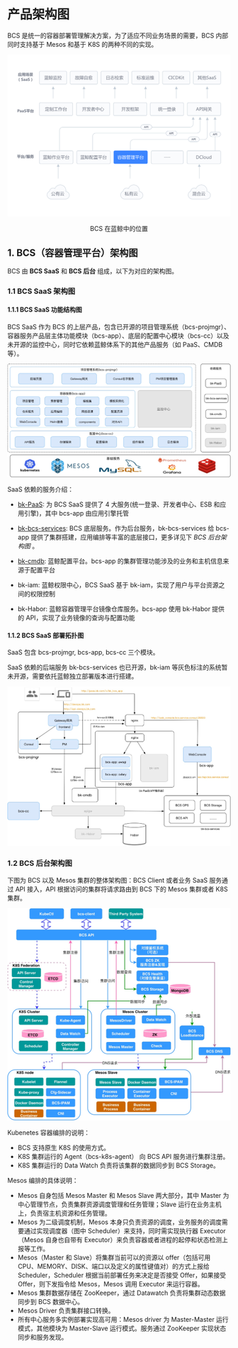 # 产品架构图

BCS 是统一的容器部署管理解决方案，为了适应不同业务场景的需要，BCS 内部同时支持基于 Mesos 和基于 K8S 的两种不同的实现。


![BCS 在蓝鲸中的位置](media/BCS%20%E5%9C%A8%E8%93%9D%E9%B2%B8%E4%B8%AD%E7%9A%84%E4%BD%8D%E7%BD%AE.png)
<center>BCS 在蓝鲸中的位置</center>

## 1. BCS（容器管理平台）架构图

BCS 由 **BCS SaaS** 和 **BCS 后台** 组成，以下为对应的架构图。

### 1.1 BCS SaaS 架构图

#### 1.1.1 BCS SaaS 功能结构图
BCS SaaS 作为 BCS 的上层产品，包含已开源的项目管理系统（bcs-projmgr）、容器服务产品层主体功能模块（bcs-app）、底层的配置中心模块（bcs-cc）以及未开源的监控中心，同时它依赖蓝鲸体系下的其他产品服务（如 PaaS、CMDB 等）。

![](media/15674159010680.jpg)

SaaS 依赖的服务介绍：
- [bk-PaaS](https://github.com/Tencent/bk-PaaS): 为 BCS SaaS 提供了 4 大服务(统一登录、开发者中心、ESB 和应用引擎)，其中 bcs-app 由应用引擎托管

- [bk-bcs-services](https://github.com/Tencent/bk-bcs): BCS 底层服务。作为后台服务，bk-bcs-services 给 bcs-app 提供了集群搭建，应用编排等丰富的底层接口，更多详见下 *BCS 后台架构图* 。

- [bk-cmdb](https://github.com/Tencent/bk-cmdb): 蓝鲸配置平台。bcs-app 的集群管理功能涉及的业务和主机信息来源于配置平台

- bk-iam: 蓝鲸权限中心，BCS SaaS 基于 bk-iam，实现了用户与平台资源之间的权限控制

- bk-Habor: 蓝鲸容器管理平台镜像仓库服务。bcs-app 使用 bk-Habor 提供的 API，实现了业务镜像的查询与配置功能

#### 1.1.2 BCS SaaS 部署拓扑图
SaaS 包含 bcs-projmgr, bcs-app, bcs-cc 三个模块。

SaaS 依赖的后端服务 bk-bcs-services 也已开源，bk-iam 等灰色标注的系统暂未开源，需要依托蓝鲸独立部署版本进行搭建。

![](media/15677593863168.jpg)



### 1.2 BCS 后台架构图

下图为 BCS 以及 Mesos 集群的整体架构图：BCS Client 或者业务 SaaS 服务通过 API 接入，API 根据访问的集群将请求路由到 BCS 下的 Mesos 集群或者 K8S 集群。

![](media/15674155869369.jpg)


Kubenetes 容器编排的说明：
* BCS 支持原生 K8S 的使用方式。
* K8S 集群运行的 Agent（bcs-k8s-agent） 向 BCS API 服务进行集群注册。
* K8S 集群运行的 Data Watch 负责将该集群的数据同步到 BCS Storage。


Mesos 编排的具体说明：
* Mesos 自身包括 Mesos Master 和 Mesos Slave 两大部分，其中 Master 为中心管理节点，负责集群资源调度管理和任务管理；Slave 运行在业务主机上，负责宿主机资源和任务管理。
* Mesos 为二级调度机制，Mesos 本身只负责资源的调度，业务服务的调度需要通过实现调度器（图中 Scheduler）来支持，同时需实现执行器 Executor（Mesos 自身也自带有 Executor）来负责容器或者进程的起停和状态检测上报等工作。
* Mesos（Master 和 Slave）将集群当前可以的资源以 offer（包括可用 CPU、MEMORY、DISK、端口以及定义的属性键值对）的方式上报给 Scheduler，Scheduler 根据当前部署任务来决定是否接受 Offer，如果接受 Offer，则下发指令给 Mesos，Mesos 调用 Executor 来运行容器。
* Mesos 集群数据存储在 ZooKeeper，通过 Datawatch 负责将集群动态数据同步到 BCS 数据中心。
* Mesos Driver 负责集群接口转换。
* 所有中心服务多实例部署实现高可用：Mesos driver 为 Master-Master 运行模式，其他模块为 Master-Slave 运行模式。服务通过 ZooKeeper 实现状态同步和服务发现。
